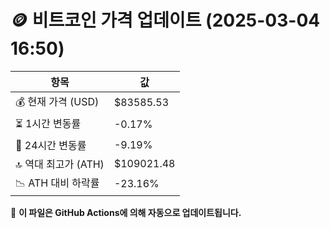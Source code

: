 # 🪙 비트코인 가격 업데이트 (2025-03-04 16:50)

| 항목                | 값 |
|--------------------|----------------|
| 💰 현재 가격 (USD) | $83585.53 |
| ⏳ 1시간 변동률    | -0.17% |
| 📆 24시간 변동률   | -9.19% |
| 🔝 역대 최고가 (ATH) | $109021.48 |
| 📉 ATH 대비 하락률 | -23.16% |

🔄 **이 파일은 GitHub Actions에 의해 자동으로 업데이트됩니다.**
